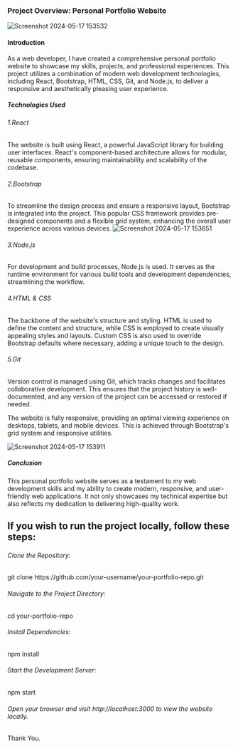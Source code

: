 <h3>Project Overview: Personal Portfolio Website</h3>

![Screenshot 2024-05-17 153532](https://github.com/coops15/yukenyathu/assets/137200668/72f289eb-6ef2-4aba-b3a8-19c69d21b988)

<h4>Introduction</h4>

As a web developer, I have created a comprehensive personal portfolio website to showcase my skills, projects, and professional experiences. This project utilizes a combination of modern web development technologies, including React, Bootstrap, HTML, CSS, Git, and Node.js, to deliver a responsive and aesthetically pleasing user experience.

<h5>Technologies Used</h5>

<h6>1.React</h6>

The website is built using React, a powerful JavaScript library for building user interfaces. React's component-based architecture allows for modular, reusable components, ensuring maintainability and scalability of the codebase.

<h6>2.Bootstrap</h6>

To streamline the design process and ensure a responsive layout, Bootstrap is integrated into the project. This popular CSS framework provides pre-designed components and a flexible grid system, enhancing the overall user experience across various devices.
![Screenshot 2024-05-17 153651](https://github.com/coops15/yukenyathu/assets/137200668/0d97796a-e62c-4181-9d47-2c0457d26cd9)

<h6>3.Node.js</h6>

For development and build processes, Node.js is used. It serves as the runtime environment for various build tools and development dependencies, streamlining the workflow.

<h6>4.HTML & CSS</h6>

The backbone of the website's structure and styling. HTML is used to define the content and structure, while CSS is employed to create visually appealing styles and layouts. Custom CSS is also used to override Bootstrap defaults where necessary, adding a unique touch to the design.

<h6>5.Git</h6>

Version control is managed using Git, which tracks changes and facilitates collaborative development. This ensures that the project history is well-documented, and any version of the project can be accessed or restored if needed.

The website is fully responsive, providing an optimal viewing experience on desktops, tablets, and mobile devices. This is achieved through Bootstrap's grid system and responsive utilities.

![Screenshot 2024-05-17 153911](https://github.com/coops15/yukenyathu/assets/137200668/00c82e82-f6aa-4784-b10e-b6131dbd56de)

<h5>Conclusion</h5>

This personal portfolio website serves as a testament to my web development skills and my ability to create modern, responsive, and user-friendly web applications. It not only showcases my technical expertise but also reflects my dedication to delivering high-quality work.

<h2>If you wish to run the project locally, follow these steps:</h2>

<h6>Clone the Repository:</h6>
git clone https://github.com/your-username/your-portfolio-repo.git

<h6>Navigate to the Project Directory:</h6>
cd your-portfolio-repo

<h6>Install Dependencies:</h6>
npm install

<h6>Start the Development Server:</h6>
npm start

<h6>Open your browser and visit http://localhost:3000 to view the website locally.</h6>

Thank You.

